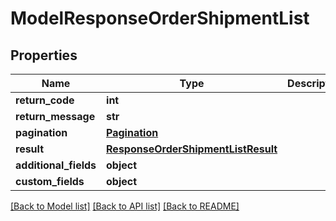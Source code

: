 # ModelResponseOrderShipmentList

## Properties
Name | Type | Description | Notes
------------ | ------------- | ------------- | -------------
**return_code** | **int** |  | [optional] 
**return_message** | **str** |  | [optional] 
**pagination** | [**Pagination**](Pagination.md) |  | [optional] 
**result** | [**ResponseOrderShipmentListResult**](ResponseOrderShipmentListResult.md) |  | [optional] 
**additional_fields** | **object** |  | [optional] 
**custom_fields** | **object** |  | [optional] 

[[Back to Model list]](../README.md#documentation-for-models) [[Back to API list]](../README.md#documentation-for-api-endpoints) [[Back to README]](../README.md)


